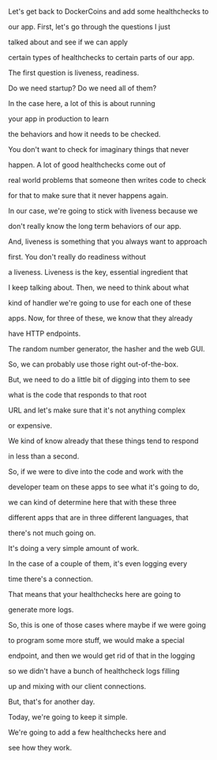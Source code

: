 Let's get back to DockerCoins and add some healthchecks to

our app. First, let's go through the questions I just

talked about and see if we can apply

certain types of healthchecks to certain parts of our app.

The first question is liveness, readiness.

Do we need startup? Do we need all of them?

In the case here, a lot of this is about running

your app in production to learn

the behaviors and how it needs to be checked.

You don't want to check for imaginary things that never

happen. A lot of good healthchecks come out of

real world problems that someone then writes code to check

for that to make sure that it never happens again.

In our case, we're going to stick with liveness because we

don't really know the long term behaviors of our app.

And, liveness is something that you always want to approach

first. You don't really do readiness without

a liveness. Liveness is the key, essential ingredient that

I keep talking about. Then, we need to think about what

kind of handler we're going to use for each one of these

apps. Now, for three of these, we know that they already

have HTTP endpoints.

The random number generator, the hasher and the web GUI.

So, we can probably use those right out-of-the-box.

But, we need to do a little bit of digging into them to see

what is the code that responds to that root

URL and let's make sure that it's not anything complex

or expensive.

We kind of know already that these things tend to respond

in less than a second.

So, if we were to dive into the code and work with the

developer team on these apps to see what it's going to do,

we can kind of determine here that with these three

different apps that are in three different languages, that

there's not much going on.

It's doing a very simple amount of work.

In the case of a couple of them, it's even logging every

time there's a connection.

That means that your healthchecks here are going to

generate more logs.

So, this is one of those cases where maybe if we were going

to program some more stuff, we would make a special

endpoint, and then we would get rid of that in the logging

so we didn't have a bunch of healthcheck logs filling

up and mixing with our client connections.

But, that's for another day.

Today, we're going to keep it simple.

We're going to add a few healthchecks here and

see how they work.